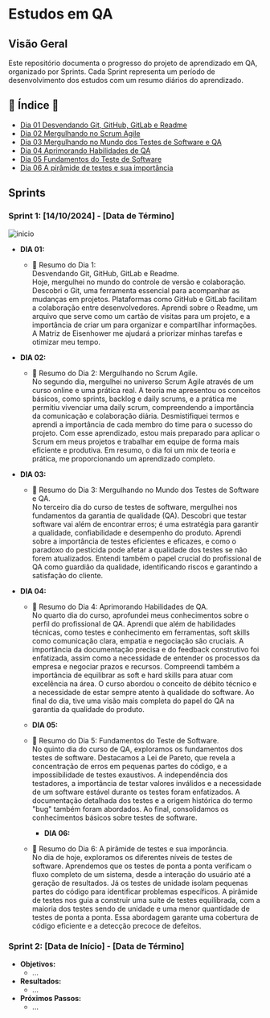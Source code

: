 # Estudos em QA

## Visão Geral


Este repositório documenta o progresso do projeto de aprendizado em QA, organizado por Sprints.
Cada Sprint representa um período de desenvolvimento dos estudos com um resumo diários do aprendizado.

## 📜 Índice 📜

* [Dia 01 Desvendando Git, GitHub, GitLab e Readme](#dia01-desvendando-git-github-gitlab-e-readme)
* [Dia 02 Mergulhando no Scrum Agile](#dia02-mergulhando-no-scrum-agile)
* [Dia 03 Mergulhando no Mundo dos Testes de Software e QA](#dia03-mergulhando-no-mundo-dos-testes-de-software-e-qa)
* [Dia 04 Aprimorando Habilidades de QA](#dia04-aprimorando-habilidades-de-qa)
* [Dia 05 Fundamentos do Teste de Software](#dia05-fundamentos-do-teste-de-software)
* [Dia 06 A pirâmide de testes e sua importância](#dia06-a-piramede-de-testes-e-sua-importancia)
  
## Sprints

### Sprint 1: [14/10/2024] - [Data de Término]
![inicio](https://github.com/user-attachments/assets/eaff6260-875d-4886-b096-5e7dd5e4b33b)
* **DIA 01:**
    * 📅 Resumo do Dia 1:<br>
    Desvendando Git, GitHub, GitLab e Readme.<br>
Hoje, mergulhei no mundo do controle de versão e colaboração. Descobri o Git, uma ferramenta essencial para acompanhar as mudanças em projetos. Plataformas como GitHub e GitLab facilitam a colaboração entre desenvolvedores. Aprendi sobre o Readme, um arquivo que serve como um cartão de visitas para um projeto, e a importância de criar um para organizar e compartilhar informações. A Matriz de Eisenhower me ajudará a priorizar minhas tarefas e otimizar meu tempo.
    
* **DIA 02:**
    * 📅 Resumo do Dia 2: Mergulhando no Scrum Agile.<br>
No segundo dia, mergulhei no universo Scrum Agile através de um curso online e uma prática real. A teoria me apresentou os conceitos básicos, como sprints, backlog e daily scrums, e a prática me permitiu vivenciar uma daily scrum, compreendendo a importância da comunicação e colaboração diária. Desmistifiquei termos e aprendi a importância de cada membro do time para o sucesso do projeto. Com esse aprendizado, estou mais preparado para aplicar o Scrum em meus projetos e trabalhar em equipe de forma mais eficiente e produtiva. Em resumo, o dia foi um mix de teoria e prática, me proporcionando um aprendizado completo.

* **DIA 03:**
    * 📅 Resumo do Dia 3: Mergulhando no Mundo dos Testes de Software e QA. <br>
No terceiro dia do curso de testes de software, mergulhei nos fundamentos da garantia de qualidade (QA). Descobri que testar software vai além de encontrar erros; é uma estratégia para garantir a qualidade, confiabilidade e desempenho do produto. Aprendi sobre a importância de testes eficientes e eficazes, e como o paradoxo do pesticida pode afetar a qualidade dos testes se não forem atualizados. Entendi também o papel crucial do profissional de QA como guardião da qualidade, identificando riscos e garantindo a satisfação do cliente.
  
* **DIA 04:**
    * 📅 Resumo do Dia 4: Aprimorando Habilidades de QA.<br>
No quarto dia do curso, aprofundei meus conhecimentos sobre o perfil do profissional de QA. Aprendi que além de habilidades técnicas, como testes e conhecimento em ferramentas, soft skills como comunicação clara, empatia e negociação são cruciais. A importância da documentação precisa e do feedback construtivo foi enfatizada, assim como a necessidade de entender os processos da empresa e negociar prazos e recursos. Compreendi também a importância de equilibrar as soft e hard skills para atuar com excelência na área. O curso abordou o conceito de débito técnico e a necessidade de estar sempre atento à qualidade do software. Ao final do dia, tive uma visão mais completa do papel do QA na garantia da qualidade do produto.

  * **DIA 05:**
  * 📅 Resumo do Dia 5: Fundamentos do Teste de Software.<br>
No quinto dia do curso de QA, exploramos os fundamentos dos testes de software. Destacamos a Lei de Pareto, que revela a concentração de erros em pequenas partes do código, e a impossibilidade de testes exaustivos. A independência dos testadores, a importância de testar valores inválidos e a necessidade de um software estável durante os testes foram enfatizados. A documentação detalhada dos testes e a origem histórica do termo "bug" também foram abordados. Ao final, consolidamos os conhecimentos básicos sobre testes de software.
    
     * **DIA 06:**
  * 📅 Resumo do Dia 6: A pirâmide de testes e sua imporância. <br>
  No dia de hoje, exploramos os diferentes níveis de testes de software. Aprendemos que os testes de ponta a ponta verificam o fluxo completo de um sistema, desde a interação do usuário até a geração de resultados. Já os testes de unidade isolam pequenas partes do código para identificar problemas específicos. A pirâmide de testes nos guia a construir uma suite de testes equilibrada, com a maioria dos testes sendo de unidade e uma menor quantidade de testes de ponta a ponta. Essa abordagem garante uma cobertura de código eficiente e a detecção precoce de defeitos.
### Sprint 2: [Data de Início] - [Data de Término]

* **Objetivos:**
    * ...
* **Resultados:**
    * ...
* **Próximos Passos:**
    * ...
